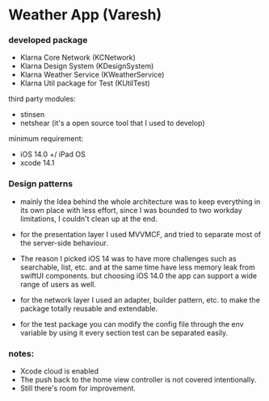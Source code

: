 # Weather App (Varesh)


### developed package

* Klarna Core Network (KCNetwork)
* Klarna Design System (KDesignSystem)
* Klarna Weather Service (KWeatherService)
* Klarna Util package for Test (KUtilTest)


third party modules: 

* stinsen
* netshear (it's a open source tool that I used to develop)


minimum requirement:

* iOS 14.0 +/ iPad OS
* xcode 14.1


### Design patterns 

* mainly the Idea behind the whole architecture was to keep everything in its own place with less effort, since I was bounded to two workday limitations, I couldn't clean up at the end.

* for the presentation layer I used MVVMCF, and tried to separate most of the server-side behaviour.

* The reason I picked iOS 14 was to have more challenges such as searchable, list, etc. and at the same time have less memory leak from swiftUI components. but choosing iOS 14.0 the app can support a wide range of users as well.

* for the network layer I used an adapter, builder pattern, etc. to make the package totally reusable and extendable.

* for the test package you can modify the config file through the env variable by using it every section test can be separated easily.


### notes:

* Xcode cloud is enabled
* The push back to the home view controller is not covered intentionally.
* Still there's room for improvement. 